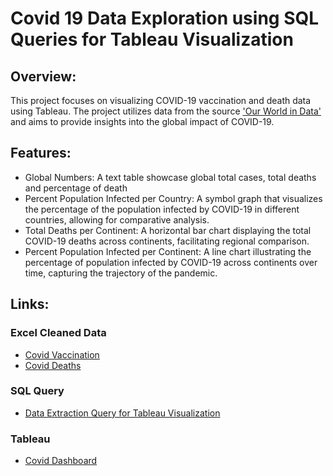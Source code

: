  # Covid 19 Data Exploration using SQL Queries for Tableau Visualization

## Overview:
This project focuses on visualizing COVID-19 vaccination and death data using Tableau. The project utilizes data from the source ['Our World in Data'](https://ourworldindata.org/covid-deaths) and aims to provide insights into the global impact of COVID-19.

## Features:
- Global Numbers: A text table showcase global total cases, total deaths and percentage of death 
- Percent Population Infected per Country: A symbol graph that visualizes the percentage of the population infected by COVID-19 in different countries, allowing for comparative analysis.
- Total Deaths per Continent: A horizontal bar chart displaying the total COVID-19 deaths across continents, facilitating regional comparison.
- Percent Population Infected per Continent: A line chart illustrating the percentage of population infected by COVID-19 across continents over time, capturing the trajectory of the pandemic.

## Links:
### Excel Cleaned Data
- [Covid Vaccination](https://github.com/Tayyaba-Abro/SQL-Project/blob/main/CovidVaccinations.xlsx)
- [Covid Deaths](https://github.com/Tayyaba-Abro/SQL-Project/blob/main/CovidDeaths.xlsx)

### SQL Query 
- [Data Extraction Query for Tableau Visualization](https://github.com/Tayyaba-Abro/SQL-Project/blob/main/Data%20Exploration%20for%20Tableau%20Visualization.sql)

### Tableau
- [Covid Dashboard](https://public.tableau.com/views/CovidDashboardFinal_16856252654640/Dashboard1?:language=en-US&:display_count=n&:origin=viz_share_link)
  
